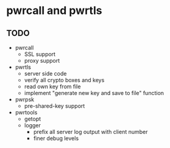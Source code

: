 pwrcall and pwrtls
==================

TODO
----
* pwrcall
  * SSL support
  * proxy support
* pwrtls
  * server side code
  * verify all crypto boxes and keys
  * read own key from file
  * implement "generate new key and save to file" function
* pwrpsk
  * pre-shared-key support
* pwrtools
  * getopt
  * logger
    * prefix all server log output with client number
    * finer debug levels
